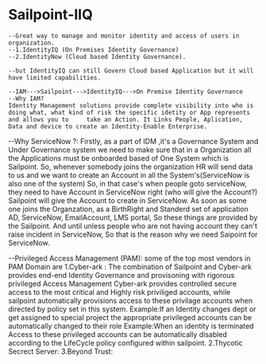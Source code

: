 # Sailpoint-IIQ
    --Great way to manage and monitor identity and access of users in organization.
    --1.IdentityIQ (On Premises Identity Governance)
    --2.IdentityNow (Cloud based Identity Governance).
  
    --but IdentityIQ can still Govern Cloud based Application but it will have limited capabilities.
    
    --IAM--->Sailpoint--->IdentityIQ--->On Premise Identity Governance
    --Why IAM?
    Identity Management solutions provide complete visibility into who is doing what, what kind of risk the specific idetity or App represents and allows you to     take an Action. It Links People, Aplication, Data and device to create an Identity-Enable Enterprise.
    
   --Why ServiceNow ?: 
    Firstly, as a part of IDM ,it's a Governance System and Under Governance system we need to make sure that in a Organization all the Applications must be         onboarded based of One System which is Sailpoint.
    So, whenever somebody joins the organization HR will send data to us and we want to create an Account in all the System's(ServiceNow is also one of the         system)
    So, in that case's when people goto serviceNow, they need to have Account in ServiceNow right (who will give the Account?) Sailpoint will give the Account       to create in ServiceNow.
    As soon as some one joins the Organzation, as a BirthRight and Standerd set of application AD, ServiceNow, EmailAccount, LMS portal, So these things are         provided by the Sailpoint. And until unless people who are not having account they can't raise incident in ServiceNow, So that is the reason why we need          Saipoint for ServiceNow. 
    
   --Privileged Access Management (PAM):
         some of the top most vendors in PAM Domain are 
    1.Cyber-ark : The combination of Sailpoint and Cyber-ark provides end-end Identity Governance and provisoning with rigorous privileged Access Management
                Cyber-ark provides controlled secure access to the most critical and Highly risk priviliged accounts, while sailpoint automatically provisions                  access to these privilage accounts when directed by policy set in this system.
                Example:If an Identity changes dept or get assigned to special project the appropriate privileged accounts can be automatically changed to their                            role 
                Example:When an identity is terminated Access to these privileged accounts can be automatically disabled according to the LifeCycle policy                                  configured within sailpoint.
    2.Thycotic Secrect Server:
    3.Beyond Trust:  
